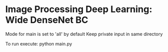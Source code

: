 # Image Processing Deep Learning: Wide DenseNet BC

Mode for main is set to 'all' by default
Keep private input in same directory 

To run execute: python main.py
